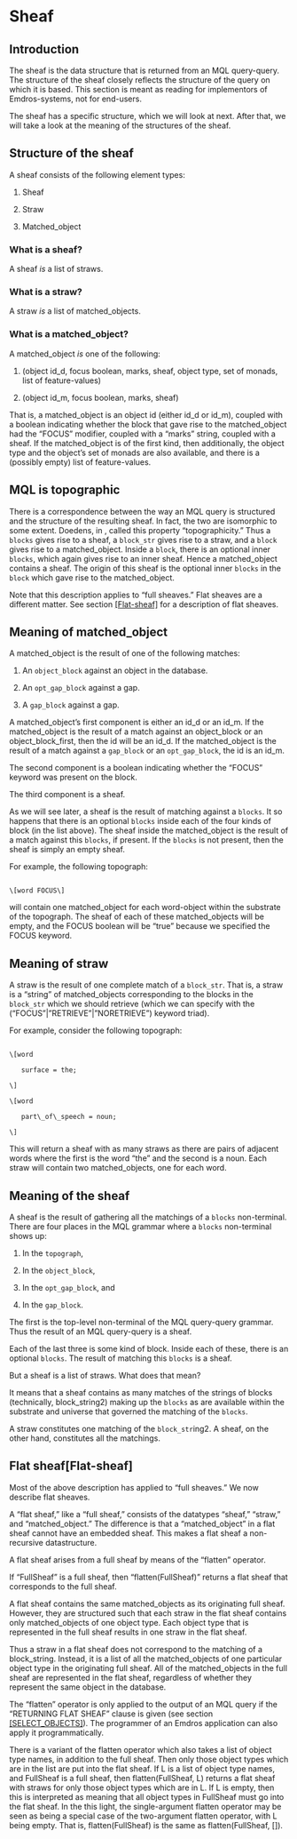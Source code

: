 # Sheaf

## Introduction

The sheaf is the data structure that is returned from an MQL
query-query. The structure of the sheaf closely reflects the structure
of the query on which it is based. This section is meant as reading for
implementors of Emdros-systems, not for end-users.

The sheaf has a specific structure, which we will look at next. After
that, we will take a look at the meaning of the structures of the sheaf.

## Structure of the sheaf

A sheaf consists of the following element types:

1.  Sheaf

2.  Straw

3.  Matched\_object

### What is a sheaf?

A sheaf *is* a list of straws.

### What is a straw?

A straw *is* a list of matched\_objects.

### What is a matched\_object?

A matched\_object *is* one of the following:

1.  (object id\_d, focus boolean, marks, sheaf, object type, set of
    monads, list of feature-values)

2.  (object id\_m, focus boolean, marks, sheaf)

That is, a matched\_object is an object id (either id\_d or id\_m),
coupled with a boolean indicating whether the block that gave rise to
the matched\_object had the “FOCUS” modifier, coupled with a “marks”
string, coupled with a sheaf. If the matched\_object is of the first
kind, then additionally, the object type and the object’s set of monads
are also available, and there is a (possibly empty) list of
feature-values.

## MQL is topographic

There is a correspondence between the way an MQL query is structured and
the structure of the resulting sheaf. In fact, the two are isomorphic to
some extent. Doedens, in , called this property “topographicity.” Thus a
`blocks` gives rise to a sheaf, a `block_str` gives rise to a straw, and
a `block` gives rise to a matched\_object. Inside a `block`, there is an
optional inner `blocks`, which again gives rise to an inner sheaf. Hence
a matched\_object contains a sheaf. The origin of this sheaf is the
optional inner `blocks` in the `block` which gave rise to the
matched\_object.

Note that this description applies to “full sheaves.” Flat sheaves are a
different matter. See section
[\[Flat-sheaf\]](#Flat-sheaf) for a description of flat
sheaves.

## Meaning of matched\_object

A matched\_object is the result of one of the following matches:

1.  An `object_block` against an object in the database.

2.  An `opt_gap_block` against a gap.

3.  A `gap_block` against a gap.

A matched\_object’s first component is either an id\_d or an id\_m. If
the matched\_object is the result of a match against an object\_block or
an object\_block\_first, then the id will be an id\_d. If the
matched\_object is the result of a match against a `gap_block` or an
`opt_gap_block`, the id is an id\_m.

The second component is a boolean indicating whether the “FOCUS” keyword
was present on the block.

The third component is a sheaf.

As we will see later, a sheaf is the result of matching against a
`blocks`. It so happens that there is an optional `blocks` inside each
of the four kinds of block (in the list above). The sheaf inside the
matched\_object is the result of a match against this `blocks`, if
present. If the `blocks` is not present, then the sheaf is simply an
empty sheaf.

For example, the following topograph:

```

\[word FOCUS\]

```

will contain one matched\_object for each word-object within the
substrate of the topograph. The sheaf of each of these matched\_objects
will be empty, and the FOCUS boolean will be “true” because we specified
the FOCUS keyword.

## Meaning of straw

A straw is the result of one complete match of a `block_str`. That is, a
straw is a “string” of matched\_objects corresponding to the blocks in
the `block_str` which we should retrieve (which we can specify with the
(“FOCUS”|”RETRIEVE”|”NORETRIEVE”) keyword triad).

For example, consider the following topograph:

```

\[word

   surface = the;

\]

\[word

   part\_of\_speech = noun;

\]

```

This will return a sheaf with as many straws as there are pairs of
adjacent words where the first is the word “the” and the second is a
noun. Each straw will contain two matched\_objects, one for each word.

## Meaning of the sheaf

A sheaf is the result of gathering all the matchings of a `blocks`
non-terminal. There are four places in the MQL grammar where a `blocks`
non-terminal shows up:

1.  In the `topograph`,

2.  In the `object_block`,

3.  In the `opt_gap_block`, and

4.  In the `gap_block`.

The first is the top-level non-terminal of the MQL query-query grammar.
Thus the result of an MQL query-query is a sheaf.

Each of the last three is some kind of block. Inside each of these,
there is an optional `blocks`. The result of matching this `blocks` is a
sheaf.

But a sheaf is a list of straws. What does that mean?

It means that a sheaf contains as many matches of the strings of blocks
(technically, block\_string2) making up the `blocks` as are available
within the substrate and universe that governed the matching of the
`blocks`.

A straw constitutes one matching of the `block_str`ing2. A sheaf, on the
other hand, constitutes all the
matchings.

## Flat sheaf<span id="Flat-sheaf" label="Flat-sheaf">\[Flat-sheaf\]

Most of the above description has applied to “full sheaves.” We now
describe flat sheaves.

A “flat sheaf,” like a “full sheaf,” consists of the datatypes “sheaf,”
“straw,” and “matched\_object.” The difference is that a
“matched\_object” in a flat sheaf cannot have an embedded sheaf. This
makes a flat sheaf a non-recursive datastructure.

A flat sheaf arises from a full sheaf by means of the “flatten”
operator.

If “FullSheaf” is a full sheaf, then “flatten(FullSheaf)” returns a flat
sheaf that corresponds to the full sheaf.

A flat sheaf contains the same matched\_objects as its originating full
sheaf. However, they are structured such that each straw in the flat
sheaf contains only matched\_objects of one object type. Each object
type that is represented in the full sheaf results in one straw in the
flat sheaf.

Thus a straw in a flat sheaf does not correspond to the matching of a
block\_string. Instead, it is a list of all the matched\_objects of one
particular object type in the originating full sheaf. All of the
matched\_objects in the full sheaf are represented in the flat sheaf,
regardless of whether they represent the same object in the database.

The “flatten” operator is only applied to the output of an MQL query if
the “RETURNING FLAT SHEAF” clause is given (see section
[\[SELECT\_OBJECTS\]](#SELECT_OBJECTS)). The programmer of an Emdros
application can also apply it programmatically.

There is a variant of the flatten operator which also takes a list of
object type names, in addition to the full sheaf. Then only those object
types which are in the list are put into the flat sheaf. If L is a list
of object type names, and FullSheaf is a full sheaf, then
flatten(FullSheaf, L) returns a flat sheaf with straws for only those
object types which are in L. If L is empty, then this is interpreted as
meaning that all object types in FullSheaf must go into the flat sheaf.
In the this light, the single-argument flatten operator may be seen as
being a special case of the two-argument flatten operator, with L being
empty. That is, flatten(FullSheaf) is the same as flatten(FullSheaf,
\[\]).


